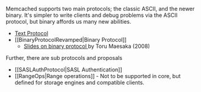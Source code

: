 Memcached supports two main protocols; the classic ASCII, and the newer binary. It's simpler to write clients and debug problems via the ASCII protocol, but binary affords us many new abilities.

 * [Text Protocol](http://github.com/memcached/memcached/blob/master/doc/protocol.txt)
 * [[BinaryProtocolRevamped|Binary Protocol]]
   * [Slides on binary protocol ](http://www.slideshare.net/tmaesaka/memcached-binary-protocol-in-a-nutshell-presentation/) by Toru Maesaka (2008)

Further, there are sub protocols and proposals

 * [[SASLAuthProtocol|SASL Authentication]]
 * [[RangeOps|Range operations]] - Not to be supported in core, but defined for storage engines and compatible clients.

